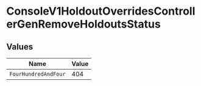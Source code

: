 # ConsoleV1HoldoutOverridesControllerGenRemoveHoldoutsStatus


## Values

| Name                 | Value                |
| -------------------- | -------------------- |
| `FourHundredAndFour` | 404                  |